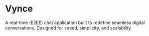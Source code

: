 # Vynce
A real-time (E2EE) chat application built to redefine seamless digital conversations. Designed for speed, simplicity, and scalability.
